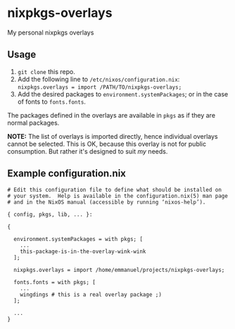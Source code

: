 # nixpkgs-overlays
My personal nixpkgs overlays

## Usage

1. `git clone` this repo.
2. Add the following line to `/etc/nixos/configuration.nix`: `nixpkgs.overlays = import /PATH/TO/nixpkgs-overlays;`
3. Add the desired packages to `environment.systemPackages`; or in the case of fonts to `fonts.fonts`.

The packages defined in the overlays are available in `pkgs` as if they are normal packages.

**NOTE:** The list of overlays is imported directly, hence individual overlays cannot be selected. This is OK, because this overlay is not for public consumption. But rather it's designed to suit *my* needs.


## Example configuration.nix

```
# Edit this configuration file to define what should be installed on
# your system.  Help is available in the configuration.nix(5) man page
# and in the NixOS manual (accessible by running ‘nixos-help’).

{ config, pkgs, lib, ... }:

{

  environment.systemPackages = with pkgs; [
    ...
    this-package-is-in-the-overlay-wink-wink
  ];

  nixpkgs.overlays = import /home/emmanuel/projects/nixpkgs-overlays;

  fonts.fonts = with pkgs; [
    ...
    wingdings # this is a real overlay package ;)
  ];

  ...
}
```
